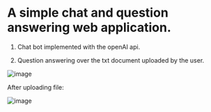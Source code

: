 # A simple chat and question answering web application.

1. Chat bot implemented with the openAI api.

2. Question answering over the txt document uploaded by the user.

![image](https://github.com/xinjiewang1998/simple-chat-and-qa-web-application/assets/126059094/48380ec0-db35-439f-b5e7-c4328680b153)

After uploading file:

![image](https://github.com/xinjiewang1998/simple-chat-and-qa-web-application/assets/126059094/bdf5509c-ede8-4cc7-b4af-95d9c118e8c8)
